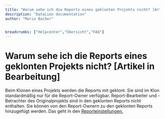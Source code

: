 ```yaml
---
title: "Warum sehe ich die Reports eines geklonten Projekts nicht? [Artikel in Bearbeitung]"
description: "DataLion documentation"
author: "Mario Bacher"


breadcrumbs: ["Helpcenter","Übersicht","FAQ"]
---
```


# Warum sehe ich die Reports eines geklonten Projekts nicht? [Artikel in Bearbeitung]

Beim Klonen eines Projekts werden die Reports mit geklont. Sie sind im Klon standardmäßig nur für die Report-Owner verfügbar. Report-Bearbeiter und -Betrachter des Originalprojekts sind in den geklonten Reports nicht enthalten. Sie können von den Report-Ownern zu den geklonten Reports hinzugefügt werden. Das geht in den [Reporteinstellungen.](https://datalion.zendesk.com/hc/de/articles/360016381199-Reporteinstellungen)
